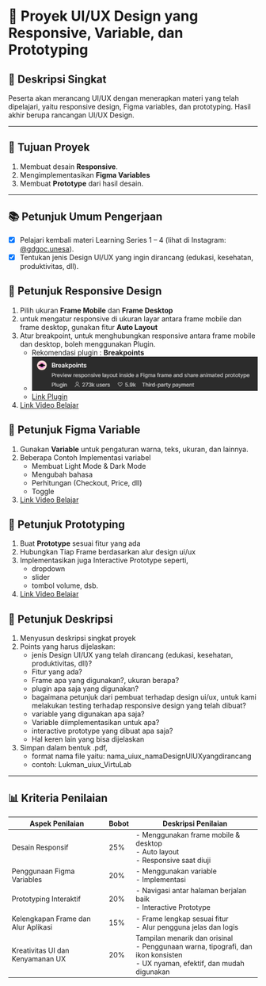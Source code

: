 # 📱 Proyek UI/UX Design yang Responsive, Variable, dan Prototyping

## 📝 Deskripsi Singkat
Peserta akan merancang UI/UX dengan menerapkan materi yang telah dipelajari, yaitu responsive design, Figma variables, dan prototyping. Hasil akhir berupa rancangan UI/UX Design.

---

## 🎯 Tujuan Proyek
1. Membuat desain **Responsive**.
2. Mengimplementasikan **Figma Variables**
3. Membuat **Prototype** dari hasil desain.

---

## 📚 Petunjuk Umum Pengerjaan
- [x] Pelajari kembali materi Learning Series 1 – 4 (lihat di Instagram: [@gdgoc.unesa](https://instagram.com/gdgoc.unesa)).
- [x] Tentukan jenis Design UI/UX yang ingin dirancang (edukasi, kesehatan, produktivitas, dll).

## 🎨 Petunjuk Responsive Design
1. Pilih ukuran **Frame Mobile** dan **Frame Desktop**
2. untuk mengatur responsive di ukuran layar antara frame mobile dan frame desktop, gunakan fitur **Auto Layout** 
3. Atur breakpoint, untuk menghubungkan responsive antara frame mobile dan desktop, boleh menggunakan Plugin. 
    - Rekomendasi plugin : **Breakpoints**
    - ![alt text](image.png)
    - [Link Plugin](https://www.figma.com/community/plugin/824289601590456356)
4. [Link Video Belajar](https://youtube.com/playlist?list=PLorlSM7MW5c_rT2WQ-I4VMb-EakmYJDxx&si=PF7Uy6prNAzAuGbf)

## 🎨 Petunjuk Figma Variable
1. Gunakan **Variable** untuk pengaturan warna, teks, ukuran, dan lainnya.
2. Beberapa Contoh Implementasi variabel
    - Membuat Light Mode & Dark Mode
    - Mengubah bahasa
    - Perhitungan (Checkout, Price, dll)
    - Toggle
3. [Link Video Belajar](https://youtube.com/playlist?list=PLorlSM7MW5c-wHdurDi6ExDdIVE4ZYiJ_&si=MWUvWqYjfRWjvDwu)

## 🌠 Petunjuk Prototyping
1. Buat **Prototype** sesuai fitur yang ada
2. Hubungkan Tiap Frame berdasarkan alur design ui/ux
3. Implementasikan juga Interactive Prototype seperti,
    - dropdown
    - slider
    - tombol volume, dsb.
4. [Link Video Belajar](https://youtube.com/playlist?list=PLorlSM7MW5c8DpnRbAQZHXyp5pPjqn3bA&si=6q3MTo-wHbGyLf99)

## 🍃 Petunjuk Deskripsi
1. Menyusun deskripsi singkat proyek
2. Points yang harus dijelaskan:
    - jenis Design UI/UX yang telah dirancang (edukasi, kesehatan, produktivitas, dll)?
    - Fitur yang ada?
    - Frame apa yang digunakan?, ukuran berapa?
    - plugin apa saja yang digunakan?
    - bagaimana petunjuk dari pembuat terhadap design ui/ux, untuk kami melakukan testing terhadap responsive design yang telah dibuat?
    - variable yang digunakan apa saja?
    - Variable diimplementasikan untuk apa?
    - interactive prototype yang dibuat apa saja?
    - Hal keren lain yang bisa dijelaskan
3. Simpan dalam bentuk .pdf, 
    - format nama file yaitu: nama_uiux_namaDesignUIUXyangdirancang
    - contoh: Lukman_uiux_VirtuLab

---

## 📊 Kriteria Penilaian

| Aspek Penilaian             | Bobot | Deskripsi Penilaian                                               |
|----------------------------|-------|------------------------------------------------------------------|
| Desain Responsif           | 25%   | - Menggunakan frame mobile & desktop<br>- Auto layout<br>- Responsive saat diuji |
| Penggunaan Figma Variables | 20%   | - Menggunakan variable<br>- Implementasi|
| Prototyping Interaktif     | 20%   | - Navigasi antar halaman berjalan baik<br>- Interactive Prototype<br> |
| Kelengkapan Frame dan Alur Aplikasi | 15% | - Frame lengkap sesuai fitur<br>- Alur pengguna jelas dan logis |
| Kreativitas UI dan Kenyamanan UX   | 20% |  Tampilan menarik dan orisinal<br>- Penggunaan warna, tipografi, dan ikon konsisten<br>- UX nyaman, efektif, dan mudah digunakan |
